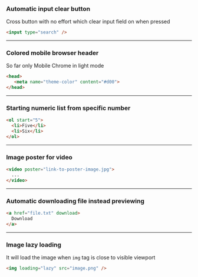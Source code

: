 ### Automatic input clear button
Cross button with no effort which clear input field on when pressed
```html
<input type="search" />
```

---

### Colored mobile browser header
So far only Mobile Chrome in light mode
```html
<head>
   <meta name="theme-color" content="#d00">
</head>
```

---

### Starting numeric list from specific number
```html
<ol start="5">
  <li>Five</li>
  <li>Six</li>
</ol>
```

---

### Image poster for video
```html
<video poster="link-to-poster-image.jpg">
  ...
</video>
```

---

### Automatic downloading file instead previewing
```html
<a href="file.txt" download>
  Download
</a>
```

---

### Image lazy loading
It will load the image when `img` tag is close to visible viewport
```html
<img loading="lazy" src="image.png" />
```
